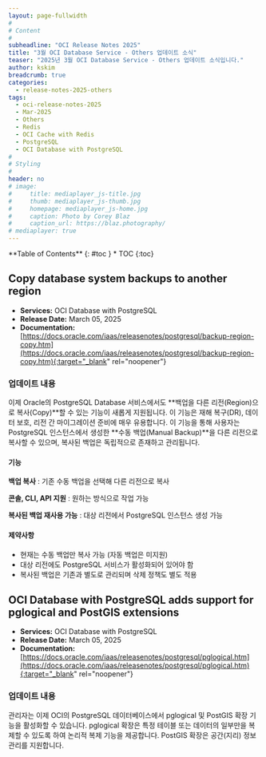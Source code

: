 ```yaml
---
layout: page-fullwidth
#
# Content
#
subheadline: "OCI Release Notes 2025"
title: "3월 OCI Database Service - Others 업데이트 소식"
teaser: "2025년 3월 OCI Database Service - Others 업데이트 소식입니다."
author: kskim
breadcrumb: true
categories:
  - release-notes-2025-others
tags:
  - oci-release-notes-2025
  - Mar-2025
  - Others
  - Redis
  - OCI Cache with Redis
  - PostgreSQL
  - OCI Database with PostgreSQL
#
# Styling
#
header: no
# image:
#     title: mediaplayer_js-title.jpg
#     thumb: mediaplayer_js-thumb.jpg
#     homepage: mediaplayer_js-home.jpg
#     caption: Photo by Corey Blaz
#     caption_url: https://blaz.photography/
# mediaplayer: true
---
```


<div class="panel radius" markdown="1">
**Table of Contents**
{: #toc }
*  TOC
{:toc}
</div>

## Copy database system backups to another region
* **Services:** OCI Database with PostgreSQL
* **Release Date:** March 05, 2025
* **Documentation:** [https://docs.oracle.com/iaas/releasenotes/postgresql/backup-region-copy.htm](https://docs.oracle.com/iaas/releasenotes/postgresql/backup-region-copy.htm){:target="_blank" rel="noopener"}

### 업데이트 내용
이제 Oracle의 PostgreSQL Database 서비스에서도 **백업을 다른 리전(Region)으로 복사(Copy)**할 수 있는 기능이 새롭게 지원됩니다. 이 기능은 재해 복구(DR), 데이터 보호, 리전 간 마이그레이션 준비에 매우 유용합니다.
이 기능을 통해 사용자는 PostgreSQL 인스턴스에서 생성한 **수동 백업(Manual Backup)**을 다른 리전으로 복사할 수 있으며, 복사된 백업은 독립적으로 존재하고 관리됩니다.

#### 기능
**백업 복사** : 기존 수동 백업을 선택해 다른 리전으로 복사

**콘솔, CLI, API 지원** : 원하는 방식으로 작업 가능

**복사된 백업 재사용 가능**  : 대상 리전에서 PostgreSQL 인스턴스 생성 가능

#### 제약사항 
- 현재는 수동 백업만 복사 가능 (자동 백업은 미지원)
- 대상 리전에도 PostgreSQL 서비스가 활성화되어 있어야 함
- 복사된 백업은 기존과 별도로 관리되며 삭제 정책도 별도 적용


## OCI Database with PostgreSQL adds support for pglogical and PostGIS extensions
* **Services:** OCI Database with PostgreSQL
* **Release Date:** March 05, 2025
* **Documentation:** [https://docs.oracle.com/iaas/releasenotes/postgresql/pglogical.htm](https://docs.oracle.com/iaas/releasenotes/postgresql/pglogical.htm){:target="_blank" rel="noopener"}

### 업데이트 내용
관리자는 이제 OCI의 PostgreSQL 데이터베이스에서 pglogical 및 PostGIS 확장 기능을 활성화할 수 있습니다. pglogical 확장은 특정 테이블 또는 데이터의 일부만을 복제할 수 있도록 하여 논리적 복제 기능을 제공합니다. PostGIS 확장은 공간(지리) 정보 관리를 지원합니다.